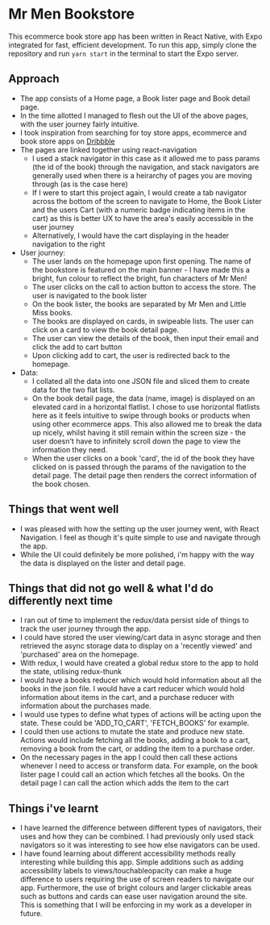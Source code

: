 # Mr Men Bookstore

This ecommerce book store app has been written in React Native, with Expo integrated for fast, efficient development. To run this app, simply clone the repository and run ```yarn start``` in the terminal to start the Expo server.

## Approach

- The app consists of a Home page, a Book lister page and Book detail page. 
- In the time allotted I managed to flesh out the UI of the above pages, with the user journey fairly intuitive.
- I took inspiration from searching for toy store apps, ecommerce and book store apps on [Dribbble](https://dribbble.com/shots/6834697-Mobile-App-for-Toy-Store-Concept) 
- The pages are linked together using react-navigation
  - I used a stack navigator in this case as it allowed me to pass params (the id of the book) through the navigation, and stack navigators are generally used when there is a heirarchy of pages you are moving through (as is the case here)
  - If I were to start this project again, I would create a tab navigator across the bottom of the screen to navigate to Home, the Book Lister and the users Cart (with a numeric badge indicating items in the cart) as this is better UX to have the area's easily accessible in the user journey
  - Alternatively, I would have the cart displaying in the header navigation to the right
- User journey:
  - The user lands on the homepage upon first opening. The name of the bookstore is featured on the main banner - I have made this a bright, fun colour to reflect the bright, fun characters of Mr Men!
  - The user clicks on the call to action button to access the store. The user is navigated to the book lister
  - On the book lister, the books are separated by Mr Men and Little Miss books.
  - The books are displayed on cards, in swipeable lists. The user can click on a card to view the book detail page.
  - The user can view the details of the book, then input their email and click the add to cart button
  - Upon clicking add to cart, the user is redirected back to the homepage.
- Data: 
  - I collated all the data into one JSON file and sliced them to create data for the two flat lists.
  - On the book detail page, the data (name, image) is displayed on an elevated card in a horizontal flatlist. I chose to use horizontal flatlists here as it feels intuitive to swipe through books or products when using other ecommerce apps.
  This also allowed me to break the data up nicely, whilst having it still remain within the screen size - the user doesn't have to infinitely scroll down the page to view the information they need.
  - When the user clicks on a book 'card', the id of the book they have clicked on is passed through the params of the navigation to the detail page. The detail page then renders the correct information of the book chosen.

## Things that went well
- I was pleased with how the setting up the user journey went, with React Navigation. I feel as though it's quite simple to use and navigate through the app.
- While the UI could definitely be more polished, i'm happy with the way the data is displayed on the lister and detail page. 

## Things that did not go well & what I'd do differently next time
- I ran out of time to implement the redux/data persist side of things to track the user journey through the app.
- I could have stored the user viewing/cart data in async storage and then retrieved the async storage data to display on a 'recently viewed' and 'purchased' area on the homepage.
- With redux, I would have created a global redux store to the app to hold the state, utilising redux-thunk
- I would have a books reducer which would hold information about all the books in the json file. I would have a cart reducer which would hold information about items in the cart, and a purchase reducer with information about the purchases made.
- I would use types to define what types of actions will be acting upon the state. These could be 'ADD_TO_CART', 'FETCH_BOOKS' for example.
- I could then use actions to mutate the state and produce new state. Actions would include fetching all the books, adding a book to a cart, removing a book from the cart, or adding the item to a purchase order.
- On the necessary pages in the app I could then call these actions whenever I need to access or transform data. For example, on the book lister page I could call an action which fetches all the books. On the detail page I can call the action which adds the item to the cart

## Things i've learnt
- I have learned the difference between different types of navigators, their uses and how they can be combined. I had previously only used stack navigators so it was interesting to see how else navigators can be used.
- I have found learning about different accessibility methods really interesting while building this app. Simple additions such as adding accessibility labels to views/touchableopacity can make a huge difference to users requiring the use of screen readers to navigate our app. 
Furthermore, the use of bright colours and larger clickable areas such as buttons and cards can ease user navigation around the site. This is something that I will be enforcing in my work as a developer in future.

